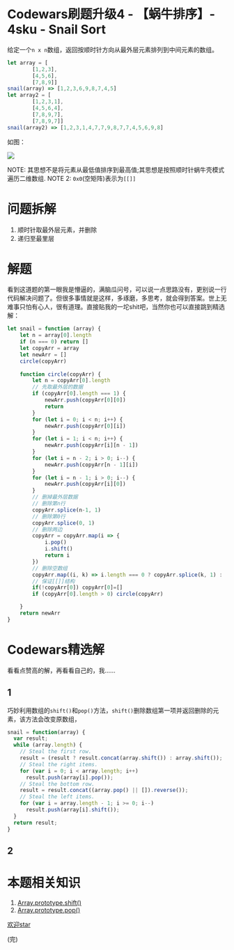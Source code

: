 # Codewars刷题升级4 - 【蜗牛排序】- 4sku - Snail Sort
给定一个`n x n`数组，返回按顺时针方向从最外层元素排列到中间元素的数组。

```js
let array = [
        [1,2,3],
        [4,5,6],
        [7,8,9]]
snail(array) => [1,2,3,6,9,8,7,4,5]
let array2 = [
        [1,2,3,1],
        [4,5,6,4],
        [7,8,9,7],
        [7,8,9,7]]
snail(array2) => [1,2,3,1,4,7,7,9,8,7,7,4,5,6,9,8]
```

如图：

![](http://qiniu.lanjinrong.com/d5b9a71a9b418d71a3539de5713a6220)

NOTE: 其思想不是将元素从最低值排序到最高值;其思想是按照顺时针蜗牛壳模式遍历二维数组.
NOTE 2: `0x0`(空矩阵)表示为`[[]]`


# 问题拆解
1. 顺时针取最外层元素，并删除
2. 递归至最里层

# 解题
看到这道题的第一眼我是懵逼的，满脑瓜问号，可以说一点思路没有，更别说一行代码解决问题了。但很多事情就是这样，多琢磨，多思考，就会得到答案。世上无难事只怕有心人，很有道理。直接贴我的一坨shit吧，当然你也可以直接跳到精选解：

```js
let snail = function (array) {
    let n = array[0].length
    if (n === 0) return []
    let copyArr = array
    let newArr = []
    circle(copyArr)
    
    function circle(copyArr) {
        let n = copyArr[0].length
        // 先取最外层的数据
        if (copyArr[0].length === 1) {
            newArr.push(copyArr[0][0])
            return
        }
        for (let i = 0; i < n; i++) {
            newArr.push(copyArr[0][i])
        }
        for (let i = 1; i < n; i++) {
            newArr.push(copyArr[i][n - 1])
        }
        for (let i = n - 2; i > 0; i--) {
            newArr.push(copyArr[n - 1][i])
        }
        for (let i = n - 1; i > 0; i--) {
            newArr.push(copyArr[i][0])
        }
        // 删掉最外层数据
        // 删除第n行
        copyArr.splice(n-1, 1)
        // 删除第0行
        copyArr.splice(0, 1)
        // 删除两边
        copyArr = copyArr.map(i => {
            i.pop()
            i.shift()
            return i
        })
        // 删除空数组
        copyArr.map((i, k) => i.length === 0 ? copyArr.splice(k, 1) : '')
        // 保证[[]]结构
        if(!copyArr[0]) copyArr[0]=[]
        if (copyArr[0].length > 0) circle(copyArr)

    }
    return newArr
}
```


# Codewars精选解
看看点赞高的解，再看看自己的，我......

## 1
巧妙利用数组的`shift()`和`pop()`方法，`shift()`删除数组第一项并返回删除的元素，该方法会改变原数组，
```js
snail = function(array) {
  var result;
  while (array.length) {
    // Steal the first row.
    result = (result ? result.concat(array.shift()) : array.shift());
    // Steal the right items.
    for (var i = 0; i < array.length; i++)
      result.push(array[i].pop());
    // Steal the bottom row.
    result = result.concat((array.pop() || []).reverse());
    // Steal the left items.
    for (var i = array.length - 1; i >= 0; i--)
      result.push(array[i].shift());
  }
  return result;
}
```

## 2


# 本题相关知识
1. [Array.prototype.shift()](https://developer.mozilla.org/en-US/docs/Web/JavaScript/Reference/Global_Objects/Array/shift)
2. [Array.prototype.pop()](https://developer.mozilla.org/en-US/docs/Web/JavaScript/Reference/Global_Objects/Array/pop)


[欢迎star](https://github.com/hiblacker/codewars-daily)

(完)